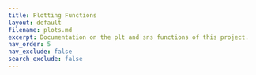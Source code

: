 ```yaml
---
title: Plotting Functions
layout: default
filename: plots.md
excerpt: Documentation on the plt and sns functions of this project.
nav_order: 5
nav_exclude: false
search_exclude: false
---
```

